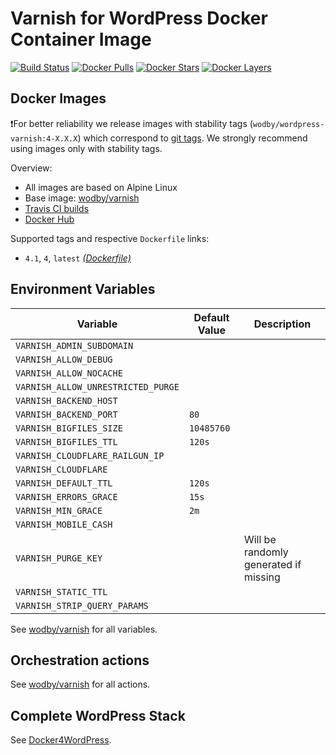 # Varnish for WordPress Docker Container Image

[![Build Status](https://travis-ci.org/wodby/wordpress-varnish.svg?branch=master)](https://travis-ci.org/wodby/wordpress-varnish)
[![Docker Pulls](https://img.shields.io/docker/pulls/wodby/wordpress-varnish.svg)](https://hub.docker.com/r/wodby/wordpress-varnish)
[![Docker Stars](https://img.shields.io/docker/stars/wodby/wordpress-varnish.svg)](https://hub.docker.com/r/wodby/wordpress-varnish)
[![Docker Layers](https://images.microbadger.com/badges/image/wodby/wordpress-varnish.svg)](https://microbadger.com/images/wodby/wordpress-varnish)

## Docker Images

❗For better reliability we release images with stability tags (`wodby/wordpress-varnish:4-X.X.X`) which correspond to [git tags](https://github.com/wodby/wordpress-varnish/releases). We strongly recommend using images only with stability tags. 

Overview:

* All images are based on Alpine Linux
* Base image: [wodby/varnish](https://github.com/wodby/varnish)
* [Travis CI builds](https://travis-ci.org/wodby/wordpress-varnish) 
* [Docker Hub](https://hub.docker.com/r/wodby/wordpress-varnish)

Supported tags and respective `Dockerfile` links:

* `4.1`, `4`, `latest` [_(Dockerfile)_](https://github.com/wodby/wordpress-varnish/tree/master/4/Dockerfile)

## Environment Variables

| Variable                           | Default Value | Description                           |
| ---------------------------------- | ------------- | ------------------------------------- |
| `VARNISH_ADMIN_SUBDOMAIN`          |               |                                       |
| `VARNISH_ALLOW_DEBUG`              |               |                                       |
| `VARNISH_ALLOW_NOCACHE`            |               |                                       |
| `VARNISH_ALLOW_UNRESTRICTED_PURGE` |               |                                       |
| `VARNISH_BACKEND_HOST`             |               |                                       |
| `VARNISH_BACKEND_PORT`             | `80`          |                                       |
| `VARNISH_BIGFILES_SIZE`            | `10485760`    |                                       |
| `VARNISH_BIGFILES_TTL`             | `120s`        |                                       |
| `VARNISH_CLOUDFLARE_RAILGUN_IP`    |               |                                       |
| `VARNISH_CLOUDFLARE`               |               |                                       |
| `VARNISH_DEFAULT_TTL`              | `120s`        |                                       |
| `VARNISH_ERRORS_GRACE`             | `15s`         |                                       |
| `VARNISH_MIN_GRACE`                | `2m`          |                                       |
| `VARNISH_MOBILE_CASH`              |               |                                       |
| `VARNISH_PURGE_KEY`                |               | Will be randomly generated if missing |
| `VARNISH_STATIC_TTL`               |               |                                       |
| `VARNISH_STRIP_QUERY_PARAMS`       |               |                                       |

See [wodby/varnish](https://github.com/wodby/varnish) for all variables.

## Orchestration actions

See [wodby/varnish](https://github.com/wodby/varnish) for all actions.

## Complete WordPress Stack

See [Docker4WordPress](https://github.com/wodby/docker4wordpress).
